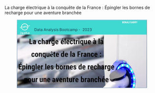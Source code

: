 La charge électrique à la conquête de la France : Épingler les bornes de recharge pour une aventure branchée
<figure>
    <img src="photo_de_couverture.JPG" alt="Logo Internet Explorer" />
</figure>
